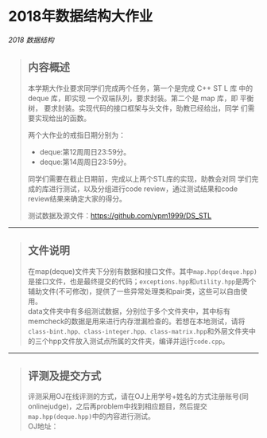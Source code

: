 # 2018年数据结构⼤作业
*2018 数据结构*


> ## 内容概述
> 本学期⼤作业要求同学们完成两个任务，第⼀个是完成 C++ ST L 库
中的 deque 库，即实现 ⼀个双端队列，要求封装。第⼆个是 map 库，即
平衡树， 要求封装。实现代码的接⼝框架与头⽂件，助教已经给出，同学
们需要实现给出的函数。  
>
>两个大作业的戒指日期分别为：  
>* deque:第12周周日23:59分。  
>* deque:第14周周日23:59分。  
>
>同学们需要在截⽌⽇期前，完成以上两个STL库的实现，助教会对同
学们完成的库进⾏测试，以及分组进⾏code review，通过测试结果和code
review结果来确定⼤家的得分。  
>
>测试数据及源文件：https://github.com/ypm1999/DS_STL
><br />
---
>## 文件说明
>在map(deque)文件夹下分别有数据和接口文件。其中`map.hpp(deque.hpp)`是接口文件，也是最终提交的代码；`exceptions.hpp`和`utility.hpp`是两个辅助文件(不可修改)，提供了一些异常处理类和pair类，这些可以自由使用。  
>data文件夹中有多组测试数据，分别位于多个文件夹中，其中标有memcheck的数据是用来进行内存泄漏检查的。若想在本地测试，请将`class-bint.hpp、class-integer.hpp、class-matrix.hpp`和外层文件夹中的三个hpp文件放入测试点所属的文件夹，编译并运行`code.cpp`。
><br />
>
---
> ## 评测及提交方式
>评测采用OJ在线评测的方式，请在OJ上用学号+姓名的方式注册账号(同onlinejudge)，之后再problem中找到相应题目，然后提交`map.hpp(deque.hpp)`中的内容进行测试。  
>OJ地址：
>
>



